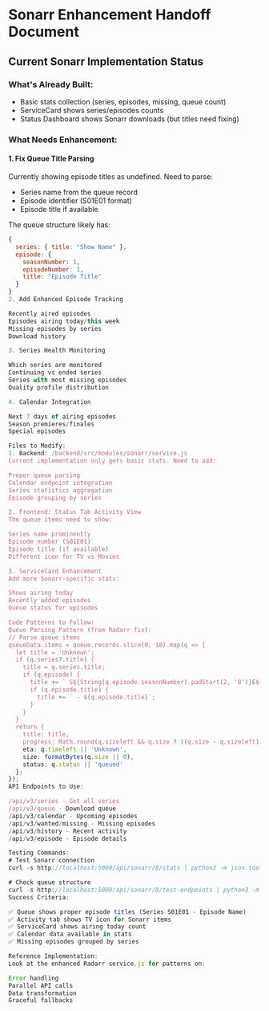 # Sonarr Enhancement Handoff Document

## Current Sonarr Implementation Status

### What's Already Built:
- Basic stats collection (series, episodes, missing, queue count)
- ServiceCard shows series/episodes counts
- Status Dashboard shows Sonarr downloads (but titles need fixing)

### What Needs Enhancement:

#### 1. Fix Queue Title Parsing
Currently showing episode titles as undefined. Need to parse:
- Series name from the queue record
- Episode identifier (S01E01 format)
- Episode title if available

The queue structure likely has:
```javascript
{
  series: { title: "Show Name" },
  episode: { 
    seasonNumber: 1, 
    episodeNumber: 1,
    title: "Episode Title" 
  }
}
2. Add Enhanced Episode Tracking

Recently aired episodes
Episodes airing today/this week
Missing episodes by series
Download history

3. Series Health Monitoring

Which series are monitored
Continuing vs ended series
Series with most missing episodes
Quality profile distribution

4. Calendar Integration

Next 7 days of airing episodes
Season premieres/finales
Special episodes

Files to Modify:
1. Backend: /backend/src/modules/sonarr/service.js
Current implementation only gets basic stats. Need to add:

Proper queue parsing
Calendar endpoint integration
Series statistics aggregation
Episode grouping by series

2. Frontend: Status Tab Activity View
The queue items need to show:

Series name prominently
Episode number (S01E01)
Episode title (if available)
Different icon for TV vs Movies

3. ServiceCard Enhancement
Add more Sonarr-specific stats:

Shows airing today
Recently added episodes
Queue status for episodes

Code Patterns to Follow:
Queue Parsing Pattern (from Radarr fix):
// Parse queue items
queueData.items = queue.records.slice(0, 10).map(q => {
  let title = 'Unknown';
  if (q.series?.title) {
    title = q.series.title;
    if (q.episode) {
      title += ` S${String(q.episode.seasonNumber).padStart(2, '0')}E${String(q.episode.episodeNumber).padStart(2, '0')}`;
      if (q.episode.title) {
        title += ` - ${q.episode.title}`;
      }
    }
  }
  return {
    title: title,
    progress: Math.round(q.sizeleft && q.size ? ((q.size - q.sizeleft) / q.size) * 100 : 0),
    eta: q.timeleft || 'Unknown',
    size: formatBytes(q.size || 0),
    status: q.status || 'queued'
  };
});
API Endpoints to Use:

/api/v3/series - Get all series
/api/v3/queue - Download queue
/api/v3/calendar - Upcoming episodes
/api/v3/wanted/missing - Missing episodes
/api/v3/history - Recent activity
/api/v3/episode - Episode details

Testing Commands:
# Test Sonarr connection
curl -s http://localhost:5000/api/sonarr/8/stats | python3 -m json.tool

# Check queue structure
curl -s http://localhost:5000/api/sonarr/8/test-endpoints | python3 -m json.tool | grep -A20 "queue"
Success Criteria:

✅ Queue shows proper episode titles (Series S01E01 - Episode Name)
✅ Activity tab shows TV icon for Sonarr items
✅ ServiceCard shows airing today count
✅ Calendar data available in stats
✅ Missing episodes grouped by series

Reference Implementation:
Look at the enhanced Radarr service.js for patterns on:

Error handling
Parallel API calls
Data transformation
Graceful fallbacks
